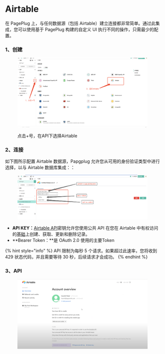 # Airtable

在 PagePlug 上，与任何数据源（包括 Airtable）建立连接都非常简单。通过此集成，您可以使用基于 PagePlug 构建的自定义 UI 执行不同的操作，只需最少的配置。

### 1、创建

<figure><img src="../../.gitbook/assets/image (67).png" alt=""><figcaption><p>点击+号，在API下选择Airtable</p></figcaption></figure>

### 2、连接

如下图所示配置 Airtable 数据源，Papgplug 允许您从可用的身份验证类型中进行选择，以与 Airtable 数据库集成：：

<figure><img src="../../.gitbook/assets/image (19).png" alt=""><figcaption></figcaption></figure>

* **API KEY：**[Airtable API](https://support.airtable.com/hc/en-us/articles/219046777-How-do-I-get-my-API-key-)密钥允许您使用公共 API 在您在 Airtable 中有权访问的[基础](https://support.airtable.com/hc/en-us/articles/202576419-Introduction-to-Airtable-bases)上创建、获取、更新和删除记录。
* **Bearer Token：**是 OAuth 2.0 使用的主要Token

{% hint style="info" %}
API 限制为每秒 5 个请求。如果超过此速率，您将收到 429 状态代码，并且需要等待 30 秒，后续请求才会成功。
{% endhint %}

### **3、API**

<figure><img src="../../.gitbook/assets/image (63).png" alt=""><figcaption></figcaption></figure>
